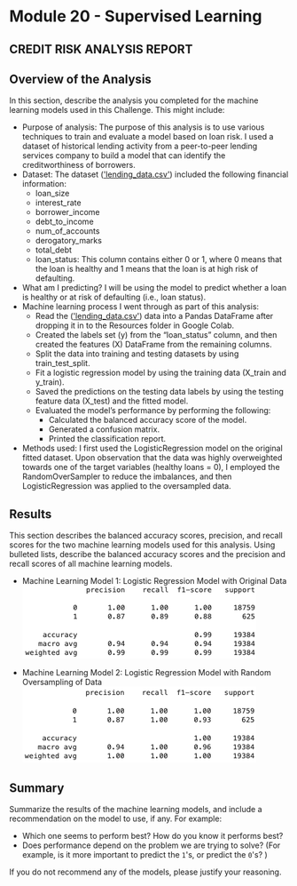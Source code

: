 # Module 20 - Supervised Learning

## CREDIT RISK ANALYSIS REPORT
## Overview of the Analysis

In this section, describe the analysis you completed for the machine learning models used in this Challenge. This might include:

* Purpose of analysis: The purpose of this analysis is to use various techniques to train and evaluate a model based on loan risk. I used a dataset of historical lending activity from a peer-to-peer lending services company to build a model that can identify the creditworthiness of borrowers. 
* Dataset: The dataset (['lending_data.csv'](https://github.com/rperez025/credit-risk-classification/blob/main/Credit_Risk/lending_data.csv)) included the following financial information:
  - loan_size
  - interest_rate
  - borrower_income
  - debt_to_income
  - num_of_accounts
  - derogatory_marks
  - total_debt
  - loan_status: This column contains either 0 or 1, where 0 means that the loan is healthy and 1 means that the loan is at high risk of defaulting.
* What am I predicting? I will be using the model to predict whether a loan is healthy or at risk of defaulting (i.e., loan status).
* Machine learning process I went through as part of this analysis:
  - Read the (['lending_data.csv'](https://github.com/rperez025/credit-risk-classification/blob/main/Credit_Risk/lending_data.csv)) data into a Pandas DataFrame after dropping it in to the Resources folder in Google Colab.
  - Created the labels set (y) from the “loan_status” column, and then created the features (X) DataFrame from the remaining columns.
  - Split the data into training and testing datasets by using train_test_split.
  - Fit a logistic regression model by using the training data (X_train and y_train).
  - Saved the predictions on the testing data labels by using the testing feature data (X_test) and the fitted model.
  - Evaluated the model’s performance by performing the following:
     * Calculated the balanced accuracy score of the model.
     * Generated a confusion matrix.
     * Printed the classification report.
* Methods used: I first used the  LogisticRegression model on the original fitted dataset. Upon observation that the data was highly overweighted towards one of the target variables (healthy loans = 0), I employed the RandomOverSampler to reduce the imbalances, and then LogisticRegression was applied to the oversampled data.

## Results

This section describes the balanced accuracy scores, precision, and recall scores for the two machine learning models used for this analysis. Using bulleted lists, describe the balanced accuracy scores and the precision and recall scores of all machine learning models.

* Machine Learning Model 1: Logistic Regression Model with Original Data
  ![ML Model 1](https://github.com/rperez025/credit-risk-classification/blob/main/Images/ClassificationRptLogRegOriginal.png)



* Machine Learning Model 2: Logistic Regression Model with Random Oversampling of Data
  ![ML Model 2](https://github.com/rperez025/credit-risk-classification/blob/main/Images/ClassificationRptLogRegROS.png)

## Summary

Summarize the results of the machine learning models, and include a recommendation on the model to use, if any. For example:
* Which one seems to perform best? How do you know it performs best?
* Does performance depend on the problem we are trying to solve? (For example, is it more important to predict the `1`'s, or predict the `0`'s? )

If you do not recommend any of the models, please justify your reasoning.
